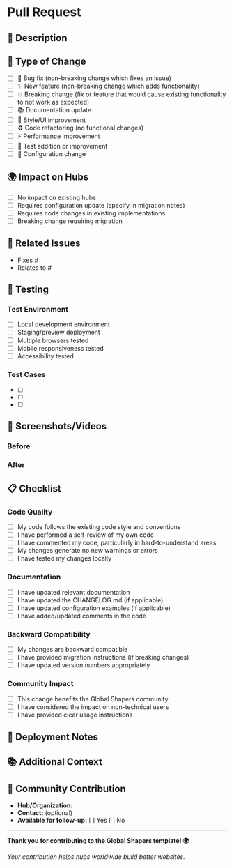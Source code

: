 # Pull Request

## 📝 Description
<!-- Provide a brief description of the changes in this PR -->

## 🎯 Type of Change
<!-- Check all that apply -->
- [ ] 🐛 Bug fix (non-breaking change which fixes an issue)
- [ ] ✨ New feature (non-breaking change which adds functionality)
- [ ] 💥 Breaking change (fix or feature that would cause existing functionality to not work as expected)
- [ ] 📚 Documentation update
- [ ] 🎨 Style/UI improvement
- [ ] ♻️ Code refactoring (no functional changes)
- [ ] ⚡ Performance improvement
- [ ] 🧪 Test addition or improvement
- [ ] 🔧 Configuration change

## 🌍 Impact on Hubs
<!-- How will this change affect existing hubs using the template? -->
- [ ] No impact on existing hubs
- [ ] Requires configuration update (specify in migration notes)
- [ ] Requires code changes in existing implementations
- [ ] Breaking change requiring migration

## 🔗 Related Issues
<!-- Link any related issues using "Fixes #123" or "Relates to #123" -->
- Fixes #
- Relates to #

## 🧪 Testing
<!-- Describe the tests you ran to verify your changes -->

### Test Environment
- [ ] Local development environment
- [ ] Staging/preview deployment
- [ ] Multiple browsers tested
- [ ] Mobile responsiveness tested
- [ ] Accessibility tested

### Test Cases
<!-- List specific test cases you've verified -->
- [ ] 
- [ ] 
- [ ] 

## 📸 Screenshots/Videos
<!-- If applicable, add screenshots or videos to demonstrate the changes -->

### Before
<!-- Screenshot/description of the current behavior -->

### After
<!-- Screenshot/description of the new behavior -->

## 📋 Checklist
<!-- Check all that apply -->

### Code Quality
- [ ] My code follows the existing code style and conventions
- [ ] I have performed a self-review of my own code
- [ ] I have commented my code, particularly in hard-to-understand areas
- [ ] My changes generate no new warnings or errors
- [ ] I have tested my changes locally

### Documentation
- [ ] I have updated relevant documentation
- [ ] I have updated the CHANGELOG.md (if applicable)
- [ ] I have updated configuration examples (if applicable)
- [ ] I have added/updated comments in the code

### Backward Compatibility
- [ ] My changes are backward compatible
- [ ] I have provided migration instructions (if breaking changes)
- [ ] I have updated version numbers appropriately

### Community Impact
- [ ] This change benefits the Global Shapers community
- [ ] I have considered the impact on non-technical users
- [ ] I have provided clear usage instructions

## 🚀 Deployment Notes
<!-- Any special instructions for deploying this change -->

## 📚 Additional Context
<!-- Add any other context, concerns, or considerations -->

## 🤝 Community Contribution
<!-- Information about your contribution -->
- **Hub/Organization:** 
- **Contact:** (optional)
- **Available for follow-up:** [ ] Yes [ ] No

---

**Thank you for contributing to the Global Shapers template! 🌍**

*Your contribution helps hubs worldwide build better websites.* 